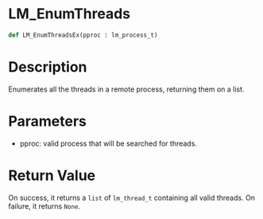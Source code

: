 # LM_EnumThreads

```python
def LM_EnumThreadsEx(pproc : lm_process_t)
```

# Description

Enumerates all the threads in a remote process, returning them on a list.

# Parameters

- pproc: valid process that will be searched for threads.

#  Return Value

On success, it returns a `list` of `lm_thread_t` containing all valid threads. On failure, it returns `None`.

